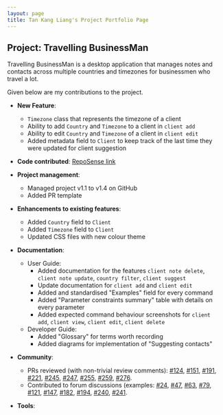 ```yaml
---
layout: page
title: Tan Kang Liang's Project Portfolio Page
---
```


## Project: Travelling BusinessMan

Travelling BusinessMan is a desktop application that manages notes and contacts across multiple
countries and timezones for businessmen who travel a lot.

Given below are my contributions to the project.

* **New Feature**:
    * `Timezone` class that represents the timezone of a client
    * Ability to add `Country` and `Timezone` to a client in `client add`
    * Ability to edit `Country` and `Timezone` of a client in `client edit`
    * Added metadata field to `Client` to keep track of the last time they were updated for client suggestion

* **Code contributed**: [RepoSense link](https://nus-cs2103-ay2021s1.github.io/tp-dashboard/#breakdown=true&search=tankangliang&sort=groupTitle&sortWithin=title&since=2020-08-14&timeframe=commit&mergegroup=&groupSelect=groupByRepos&checkedFileTypes=docs~functional-code~test-code~other&tabOpen=true&tabType=zoom&zFR=false&zA=tankangliang&zR=AY2021S1-CS2103T-F11-4%2Ftp%5Bmaster%5D&zACS=311.54761904761904&zS=2020-08-14&zFS=kang%20liang&zU=2020-10-14&zMG=false&zFTF=commit&zFGS=groupByRepos)

* **Project management**:
    * Managed project v1.1 to v1.4 on GitHub
    * Added PR template

* **Enhancements to existing features**:
    * Added `Country` field to `Client`
    * Added `Timezone` field to `Client`
    * Updated CSS files with new colour theme

* **Documentation**:
  * User Guide:
    * Added documentation for the features `client note delete`, `client note update`, `country filter`, `client suggest`
    * Update documentation for `client add` and `client edit`
    * Added and standardised "Examples" field for every command
    * Added "Parameter constraints summary" table with details on every parameter
    * Added expected command behaviour screenshots for `client add`, `client view`, `client edit`, `client delete`
  * Developer Guide:
    * Added "Glossary" for terms worth recording
    * Added diagrams for implementation of "Suggesting contacts"

* **Community**:
  * PRs reviewed (with non-trivial review comments): [#124](https://github.com/AY2021S1-CS2103T-F11-4/tp/pull/121), [#151](https://github.com/AY2021S1-CS2103T-F11-4/tp/pull/151), [#191](https://github.com/AY2021S1-CS2103T-F11-4/tp/pull/191), [#221](https://github.com/AY2021S1-CS2103T-F11-4/tp/pull/221), [#245](https://github.com/AY2021S1-CS2103T-F11-4/tp/pull/245), [#247](https://github.com/AY2021S1-CS2103T-F11-4/tp/pull/247), [#255](https://github.com/AY2021S1-CS2103T-F11-4/tp/pull/255), [#259](https://github.com/AY2021S1-CS2103T-F11-4/tp/pull/259), [#276](https://github.com/AY2021S1-CS2103T-F11-4/tp/pull/276).
  * Contributed to forum discussions (examples: [\#24](https://github.com/nus-cs2103-AY2021S1/forum/issues/24), [\#47](https://github.com/nus-cs2103-AY2021S1/forum/issues/47), [\#63](https://github.com/nus-cs2103-AY2021S1/forum/issues/63), [\#79](https://github.com/nus-cs2103-AY2021S1/forum/issues/79), [\#121](https://github.com/nus-cs2103-AY2021S1/forum/issues/121), [\#147](https://github.com/nus-cs2103-AY2021S1/forum/issues/147), [\#182](https://github.com/nus-cs2103-AY2021S1/forum/issues/182), [\#194](https://github.com/nus-cs2103-AY2021S1/forum/issues/194), [\#240](https://github.com/nus-cs2103-AY2021S1/forum/issues/240), [\#241](https://github.com/nus-cs2103-AY2021S1/forum/issues/241).

* **Tools**:
